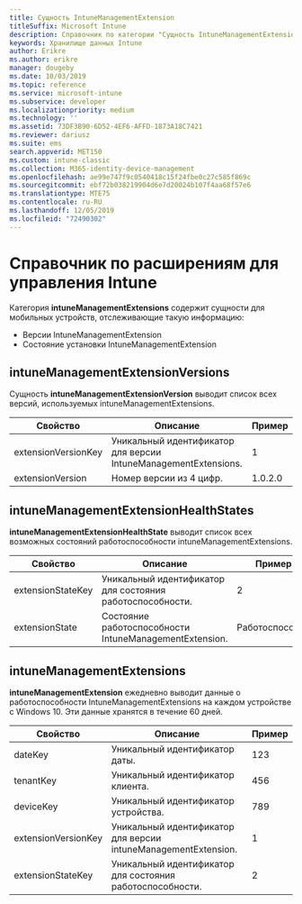 ```yaml
---
title: Сущность IntuneManagementExtension
titleSuffix: Microsoft Intune
description: Справочник по категории "Сущность IntuneManagementExtension" коллекций сущностей в API хранилища данных Intune.
keywords: Хранилище данных Intune
author: Erikre
ms.author: erikre
manager: dougeby
ms.date: 10/03/2019
ms.topic: reference
ms.service: microsoft-intune
ms.subservice: developer
ms.localizationpriority: medium
ms.technology: ''
ms.assetid: 73DF3B90-6D52-4EF6-AFFD-1873A18C7421
ms.reviewer: dariusz
ms.suite: ems
search.appverid: MET150
ms.custom: intune-classic
ms.collection: M365-identity-device-management
ms.openlocfilehash: ae99e747f9c0540418c15f24fbe0c27c585f869c
ms.sourcegitcommit: ebf72b038219904d6e7d20024b107f4aa68f57e6
ms.translationtype: MTE75
ms.contentlocale: ru-RU
ms.lasthandoff: 12/05/2019
ms.locfileid: "72490302"
---
```

# <a name="reference-for-intune-management-extensions"></a>Справочник по расширениям для управления Intune

Категория **intuneManagementExtensions** содержит сущности для мобильных устройств, отслеживающие такую информацию:

- Версии IntuneManagementExtension
- Состояние установки IntuneManagementExtension

## <a name="intunemanagementextensionversions"></a>intuneManagementExtensionVersions

Сущность **intuneManagementExtensionVersion** выводит список всех версий, используемых intuneManagementExtensions.

| Свойство  | Описание | Пример |
|---------|------------|--------|
| extensionVersionKey |Уникальный идентификатор для версии IntuneManagementExtensions. | 1 |
| extensionVersion |Номер версии из 4 цифр. |1.0.2.0 |

## <a name="intunemanagementextensionhealthstates"></a>intuneManagementExtensionHealthStates

**intuneManagementExtensionHealthState** выводит список всех возможных состояний работоспособности intuneManagementExtensions.

| Свойство  | Описание | Пример |
|---------|------------|--------|
| extensionStateKey |Уникальный идентификатор для состояния работоспособности. | 2 |
| extensionState |Состояние работоспособности IntuneManagementExtension. | Работоспособно |

## <a name="intunemanagementextensions"></a>intuneManagementExtensions

**intuneManagementExtension** ежедневно выводит данные о работоспособности IntuneManagementExtensions на каждом устройстве с Windows 10.
Эти данные хранятся в течение 60 дней. 


|      Свойство       |                         Описание                         | Пример |
|---------------------|-------------------------------------------------------------|---------|
|       dateKey       |               Уникальный идентификатор даты.                |   123   |
|      tenantKey      |              Уникальный идентификатор клиента.               |   456   |
|      deviceKey      |              Уникальный идентификатор устройства.               |   789   |
| extensionVersionKey | Уникальный идентификатор для версии intuneManagementExtension. |    1    |
|  extensionStateKey  |             Уникальный идентификатор для состояния работоспособности.              |    2    |

